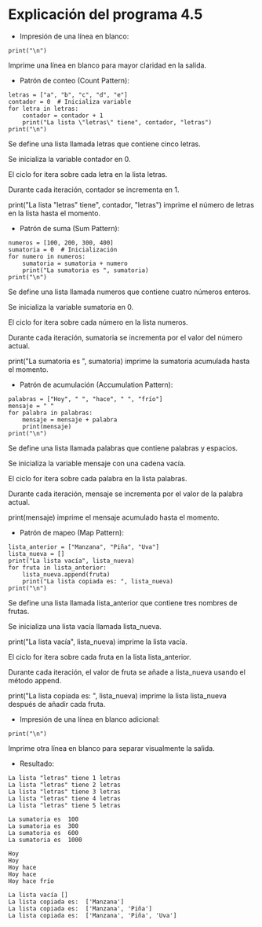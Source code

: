 # Explicación del programa 4.5
- Impresión de una línea en blanco:
```
print("\n")
```
Imprime una línea en blanco para mayor claridad en la salida.

- Patrón de conteo (Count Pattern):
```
letras = ["a", "b", "c", "d", "e"]
contador = 0  # Inicializa variable
for letra in letras:
    contador = contador + 1
    print("La lista \"letras\" tiene", contador, "letras")
print("\n")
```
Se define una lista llamada letras que contiene cinco letras.

Se inicializa la variable contador en 0.

El ciclo for itera sobre cada letra en la lista letras.

Durante cada iteración, contador se incrementa en 1.

print("La lista \"letras\" tiene", contador, "letras") imprime el número de letras en la lista hasta el momento.

- Patrón de suma (Sum Pattern):
```
numeros = [100, 200, 300, 400]
sumatoria = 0  # Inicialización
for numero in numeros:
    sumatoria = sumatoria + numero
    print("La sumatoria es ", sumatoria)
print("\n")
```
Se define una lista llamada numeros que contiene cuatro números enteros.

Se inicializa la variable sumatoria en 0.

El ciclo for itera sobre cada número en la lista numeros.

Durante cada iteración, sumatoria se incrementa por el valor del número actual.

print("La sumatoria es ", sumatoria) imprime la sumatoria acumulada hasta el momento.

- Patrón de acumulación (Accumulation Pattern):
```
palabras = ["Hoy", " ", "hace", " ", "frío"]
mensaje = " "
for palabra in palabras:
    mensaje = mensaje + palabra
    print(mensaje)
print("\n")
```
Se define una lista llamada palabras que contiene palabras y espacios.

Se inicializa la variable mensaje con una cadena vacía.

El ciclo for itera sobre cada palabra en la lista palabras.

Durante cada iteración, mensaje se incrementa por el valor de la palabra actual.

print(mensaje) imprime el mensaje acumulado hasta el momento.

- Patrón de mapeo (Map Pattern):
```
lista_anterior = ["Manzana", "Piña", "Uva"]
lista_nueva = []
print("La lista vacía", lista_nueva)
for fruta in lista_anterior:
    lista_nueva.append(fruta)
    print("La lista copiada es: ", lista_nueva)
print("\n")
```
Se define una lista llamada lista_anterior que contiene tres nombres de frutas.

Se inicializa una lista vacía llamada lista_nueva.

print("La lista vacía", lista_nueva) imprime la lista vacía.

El ciclo for itera sobre cada fruta en la lista lista_anterior.

Durante cada iteración, el valor de fruta se añade a lista_nueva usando el método append.

print("La lista copiada es: ", lista_nueva) imprime la lista lista_nueva después de añadir cada fruta.

- Impresión de una línea en blanco adicional:
```
print("\n")
```
Imprime otra línea en blanco para separar visualmente la salida.

- Resultado:
```
La lista "letras" tiene 1 letras
La lista "letras" tiene 2 letras
La lista "letras" tiene 3 letras
La lista "letras" tiene 4 letras
La lista "letras" tiene 5 letras

La sumatoria es  100
La sumatoria es  300
La sumatoria es  600
La sumatoria es  1000

Hoy
Hoy 
Hoy hace
Hoy hace 
Hoy hace frío

La lista vacía []
La lista copiada es:  ['Manzana']
La lista copiada es:  ['Manzana', 'Piña']
La lista copiada es:  ['Manzana', 'Piña', 'Uva']
```
